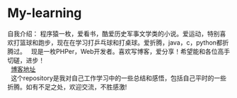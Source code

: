  My-learning 
 ====
 自我介绍：
    程序猿一枚，爱看书，酷爱历史军事文学类的小说。爱运动，特别喜欢打篮球和跑步，现在在学习打乒乓球和打桌球。爱折腾，java，c，python都折腾过。
    现是一枚PHPer，Web开发者。喜欢写博客，爱分享！希望能和各位高手切磋，进步！<br>
   [博客地址](http://blog.csdn.net/whq19890827 "点击进入")<br>
   这个repository是我对自己工作学习中的一些总结和感悟，包括自己平时的一些折腾。如有不足之处，欢迎交流，不胜感激!
    

